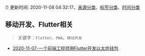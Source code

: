 :alarm_clock: 更新时间: 2020-11-08 04:32:17。[来源分类](../README.md)、[标签分类](../TAGS.md)、[时间分类](../TIMELINE.md)

## 移动开发、Flutter相关


> 关键字：`Flutter`、`PWA`、`移动开发`



- [2020-11-07-一个前端工程师用Flutter开发以太坊钱包](https://juejin.im/post/6892556367261859848) 